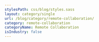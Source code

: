 ```yaml
---
stylesPath: css/blog/styles.sass
layout: category/single
url: /blog/category/remote-collaboration/
category: remote-collaboration
categoryName: Remote Collaboration
isIndustry: false
---
```

